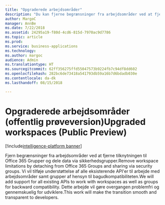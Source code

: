```yaml
---
title: "Opgraderede arbejdsområder"
description: "Du kan fjerne begrænsninger fra arbejdsområder ved at fjerne tilknytningen til Office 365 Grupper og dele data via sikkerhedsgrupper."
author: MargoC
manager: AnnBe
ms.date: 7/22/2018
ms.assetid: 24295a19-f80d-4cd6-815d-7970ac9d7786
ms.topic: article
ms.prod: 
ms.service: business-applications
ms.technology: 
ms.author: margoc
audience: Admin
ms.translationtype: HT
ms.sourcegitcommit: 62ff356275ffd55047573b9224fb7c94df8dd602
ms.openlocfilehash: 282bc6de73418a541793db59a16b7d6bdadb030e
ms.contentlocale: da-dk
ms.lasthandoff: 08/15/2018

---
```

# <a name="upgraded-workspaces-public-preview"></a><span data-ttu-id="5a916-103">Opgraderede arbejdsområder (offentlig prøveversion)</span><span class="sxs-lookup"><span data-stu-id="5a916-103">Upgraded workspaces (Public Preview)</span></span>

[!include[intelligence-platform banner](../../includes/intelligence-platform.md)]



<span data-ttu-id="5a916-104">Fjern begrænsninger fra arbejdsområder ved at fjerne tilknytningen til Office 365 Grupper og dele data via sikkerhedsgrupper.</span><span class="sxs-lookup"><span data-stu-id="5a916-104">Remove workspace limitations by detaching from Office 365 Groups and sharing via security groups.</span></span> <span data-ttu-id="5a916-105">Vi vil tilføje understøttelse af alle eksisterende API'er til arbejde med arbejdsområder samt grupper af hensyn til bagudkompatibiliteten.</span><span class="sxs-lookup"><span data-stu-id="5a916-105">We will add support for all existing APIs to work with workspaces as well as groups for backward compatibility.</span></span> <span data-ttu-id="5a916-106">Dette arbejde vil gøre overgangen problemfri og gennemskuelig for udviklere.</span><span class="sxs-lookup"><span data-stu-id="5a916-106">This work will make the transition smooth and transparent to developers.</span></span>

